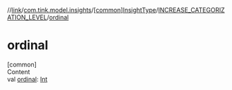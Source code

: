 //[link](../../../index.md)/[com.tink.model.insights](../../index.md)/[[common]InsightType](../index.md)/[INCREASE_CATEGORIZATION_LEVEL](index.md)/[ordinal](ordinal.md)



# ordinal  
[common]  
Content  
val [ordinal](ordinal.md): [Int](https://kotlinlang.org/api/latest/jvm/stdlib/kotlin/-int/index.html)  



